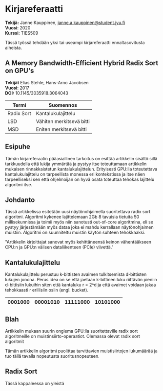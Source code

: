 # Kirjareferaatti

**Tekijä:** Janne Kauppinen, janne.a.kauppinen@student.jyu.fi<br>
**Vuosi:** 2020<br>
**Kurssi:** TIES509

Tässä työssä tehdään yksi tai useampi kirjareferaatti ennaltasovitusta aiheista.

## A Memory Bandwidth-Efficient Hybrid Radix Sort on GPU's

**Tekijät** Elias Stehle, Hans-Arno Jacobsen<br>
**Vuosi:** 2017<br>
**DOI:** 10.1145/3035918.3064043

| Termi           | Suomennos                |
| --------------- | -------------------      |
| Radix Sort      | Kantalukulajittelu       |
| LSD             | Vähiten merkitsevä bitti |
| MSD             | Eniten merkitsevä bitti  | 

## Esipuhe

Tämän kirjareferaatin pääasiallinen tarkoitus on esittää artikkelin sisältö
sillä tarkkuudella että lukija ymmärtää ja pystyy itse toteuttamaan artikkelin
mukaisen rinnakkaistetun kantalukulajittelun. Erityisesti GPU:lla toteutettava
kantalukulajittelu on tarpeellista monessa eri kontekstissa ja itse näen
tarpeelliseksi sen että ohjelmoijan on hyvä osata toteuttaa tehokas lajittelu
algoritmi itse.  

## Johdanto

Tässä artikkelissa esitetään uusi näytönohjaimella suoritettava radix sort
algoritmi. Algoritmi kykenee lajittelemaan 2Gb 8 tavuisia tietuita 50
millisekunnissa ja toimii myös niin sanotusti out-of-core algoritmina, eli se
pystyy järjestämään myös dataa joka ei mahdu kerrallaan näytönohjaimen
muistiin. Algoritmi on suunniteltu muistin käytön suhteen tehokkaaksi.

 "Artikkelin kirjoittajat sanovat myös kehittäneensä keinon
vähentääkseen CPU:n ja GPU:n välisen dataliikenteen (PCIe) viivettä."

## Kantalukulajittelu

Kantalukulajittelu perustuu k-bittisten avaimen tulkitsemista d-bittisten
lukujen jonona. Perus idea on se että jaetaan k-bittinen luku riittävän pieniin
d-bittisiin lukuihin siten että kantaluku r = 2^d ja että avaimet voidaan jakaa tehokkaasti 
r erillisiin osiin (engl. bucket). 

| 0001000 | 00001010 | 11111000 | 10101000 |
| ------- | -------- | -------- | -------- |

## Blah

Artikkelin mukaan suurin onglema GPU:lla suoritettaville radix sort
algoritmeille on muistinsiirto-operaatiot. Olemassa olevat radix sort
algoritmit  


 Tämän artikkelin algoritmi puolittaa
tarvittavien muistisiirtojen lukumäärää ja tuo tällä tavalla nopeutusta
suoritusnopeuteen.

## Radix Sort

Tässä kappaleessa on yleistä 
